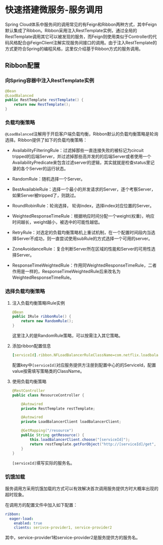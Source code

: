 # 快速搭建微服务-服务调用

Spring Cloud体系中服务间的调用常见的有Feign和Ribbon两种方式，其中Feign默认集成了Ribbon。Ribbon采用注入RestTemplate实例，通过全局的RestTemplate调用其它可以被发现的服务，而Feign则使用类似于Controller的代码风格配合@FeignClient注解实现服务间接口的调用。由于注入RestTemplate的方式更符合Spring的编程风格，这里仅介绍基于Ribbon方式的服务调用。

<!-- more -->

## Ribbon配置

### 向Spring容器中注入RestTemplate实例

```Java
@Bean
@LoadBalanced
public RestTemplate restTemplate() {
    return new RestTemplate();
}
```

### 负载均衡策略

`@LoadBalanced`注解用于开启客户端负载均衡，Ribbon默认的负载均衡策略是轮询选择。Ribbon提供了如下的负载均衡策略：

- AvailabilityFilteringRule：过滤掉那些一直连接失败的被标记为circuit tripped的后端Server，并过滤掉那些高并发的的后端Server或者使用一个AvailabilityPredicate来包含过滤server的逻辑，其实就就是检查status里记录的各个Server的运行状态。

- RandomRule：随机选择一个Server。

- BestAvailableRule：选择一个最小的并发请求的Server，逐个考察Server，如果Server被tripped了，则跳过。

- RoundRobinRule：轮询选择， 轮询index，选择index对应位置的Server。

- WeightedResponseTimeRule：根据响应时间分配一个weight(权重)，响应时间越长，weight越小，被选中的可能性越低。

- RetryRule：对选定的负载均衡策略机上重试机制，在一个配置时间段内当选择Server不成功，则一直尝试使用subRule的方式选择一个可用的server。

- ZoneAvoidanceRule：复合判断Server所在区域的性能和Server的可用性选择Server。

- ResponseTimeWeightedRule：作用同WeightedResponseTimeRule，二者作用是一样的，ResponseTimeWeightedRule后来改名为WeightedResponseTimeRule。

### 选择负载均衡策略

1. 注入负载均衡策略IRule实例

    ```Java
    @Bean
    public IRule ribbonRule() {
        return new RandomRule();
    }
    ```

    这里注入的是RandomRule策略，可以按需注入其它策略。

1. 添加ribbon配置信息

    ```yaml
    [serviceId].ribbon.NFLoadBalancerRuleClassName=com.netflix.loadbalancer.RandomRule
    ```

    配置key中`[serviceId]`对应服务提供方注册到配置中心的的ServiceId，配置value按需填写策略类的ClassName。

1. 使用负载均衡策略

    ```Java
    @RestController
    public class ResourceController {

        @Autowired
        private RestTemplate restTemplate;

        @Autowired
        private LoadBalancerClient loadBalancerClient;

        @GetMapping("/resource")
        public String getResource() {
            this.loadBalancerClient.choose("[serviceId]");
            return restTemplate.getForObject("http://[serviceId]/get", String.class);
        }
    }
    ```

    `[serviceId]`填写实际的服务名。

### 饥饿加载

服务调用方采用饥饿加载的方式可以有效解决首次调用服务提供方时大概率出现的超时现象。

在调用方的配置文件中加入如下配置：

```yaml
ribbon:
  eager-load:
    enabled: true
    clients: serivce-provider1, service-provider2
```

其中，service-provider1和service-provider2是服务提供方的服务名。
